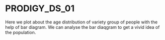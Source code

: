 # PRODIGY_DS_01
Here we plot about the age distribution of variety group of people with the help of bar diagram. We can analyse the bar diaqgram to get a vivid idea of the population.
